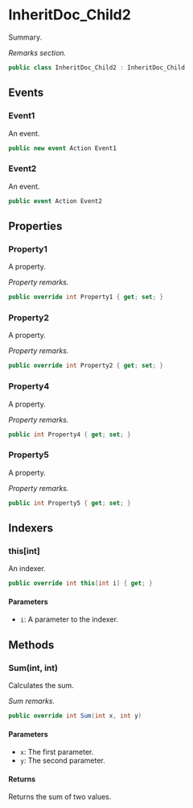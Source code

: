 # InheritDoc_Child2
Summary.

_Remarks section._

```cs
public class InheritDoc_Child2 : InheritDoc_Child
```

## Events
### Event1
An event.

```cs
public new event Action Event1
```

### Event2
An event.

```cs
public event Action Event2
```

## Properties
### Property1
A property.

_Property remarks._

```cs
public override int Property1 { get; set; }
```

### Property2
A property.

_Property remarks._

```cs
public override int Property2 { get; set; }
```

### Property4
A property.

_Property remarks._

```cs
public int Property4 { get; set; }
```

### Property5
A property.

_Property remarks._

```cs
public int Property5 { get; set; }
```

## Indexers
### this[int]
An indexer.

```cs
public override int this[int i] { get; }
```

#### Parameters
- `i`: A parameter to the indexer.

## Methods
### Sum(int, int)
Calculates the sum.

_Sum remarks._

```cs
public override int Sum(int x, int y)
```

#### Parameters
- `x`: The first parameter.
- `y`: The second parameter.

#### Returns
Returns the sum of two values.

